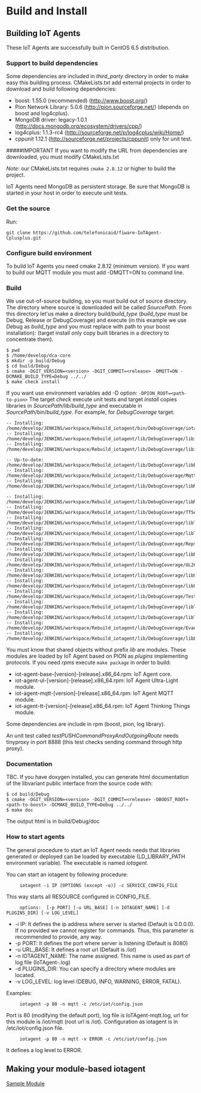 # Build and Install

## Building IoT Agents

These IoT Agents are successfully built in CentOS 6.5 distribution.

### Support to build dependencies

Some dependencies are included in _third_party_ directory in order to make easy this building process.
CMakeLists.txt add external projects in order to download and build following dependencies:

- boost: 1.55.0 (recommended) (http://www.boost.org/)
- Pion Network Library: 5.0.6 (http://pion.sourceforge.net/) (depends on boost and log4cplus).
- MongoDB driver: legacy-1.0.1 (http://docs.mongodb.org/ecosystem/drivers/cpp/)
- log4cplus: 1.1.3-rc4 (http://sourceforge.net/p/log4cplus/wiki/Home/)
- cppunit 1.12.1 (http://sourceforge.net/projects/cppunit) only for unit test.

#####IMPORTANT
If you want to  modify the URL from dependencies are downloaded, you must modify CMakeLists.txt

*Note*: our CMakeLists.txt requires `cmake 2.8.12` or higher to build the project. 

IoT Agents need MongoDB as persistent storage. Be sure that MongoDB is started in your host in order to execute unit tests.


### Get the source 

Run: 
```
git clone https://github.com/telefonicaid/fiware-IoTAgent-Cplusplus.git
```



### Configure build environment
To build IoT Agents you need cmake 2.8.12 (minimum version). If you want to build our MQTT module you must add -DMQTT=ON to command line.


### Build
We use out-of-source building, so you must build out of source directory.
The directory where source is downloaded will be called _SourcePath_. From this directory let'us make a directory build/*build_type* (*build_type* must be Debug, Release or DebugCoverage) and execute (in this example we use Debug as *build_type* and you must replace <path-to-boost> with path to your boost installation):
(target install only copy built libraries in a directory to concentrate them).

```
$ pwd
$ /home/develop/dca-core
$ mkdir -p build/Debug
$ cd build/Debug
$ cmake -DGIT_VERSION=<version> -DGIT_COMMIT=<release> -DMQTT=ON -DCMAKE_BUILD_TYPE=Debug ../../
$ make check install
```
If you want use environment variables add -D option:
`-DPION_ROOT=<path-to-pion>`
The target _check_ execute unit tests and target _install_ copies libraries in _SourcePath_/lib/*build_type* and executable in _SourcePath_/bin/*build_type*. For example, for _DebugCoverage_ target:

```
-- Installing: /home/develop/JENKINS/workspace/Rebuild_iotagent/bin/DebugCoverage/iotagent
-- Installing: /home/develop/JENKINS/workspace/Rebuild_iotagent/lib/DebugCoverage/libiota.so
-- Installing: /home/develop/JENKINS/workspace/Rebuild_iotagent/lib/DebugCoverage/libiota.a

-- Up-to-date: /home/develop/JENKINS/workspace/Rebuild_iotagent/lib/DebugCoverage/libEsp.a
-- Installing: /home/develop/JENKINS/workspace/Rebuild_iotagent/lib/DebugCoverage/MqttService.so
-- Installing: /home/develop/JENKINS/workspace/Rebuild_iotagent/lib/DebugCoverage/libMqttService.a

-- Installing: /home/develop/JENKINS/workspace/Rebuild_iotagent/lib/DebugCoverage/libMqttService.so
-- Installing: /home/develop/JENKINS/workspace/Rebuild_iotagent/lib/DebugCoverage/TTService.so
-- Installing: /home/develop/JENKINS/workspace/Rebuild_iotagent/lib/DebugCoverage/libTTService.a
-- Installing: /home/develop/JENKINS/workspace/Rebuild_iotagent/lib/DebugCoverage/libTTService.so
-- Installing: /home/develop/JENKINS/workspace/Rebuild_iotagent/lib/DebugCoverage/RepsolService.so
-- Installing: /home/develop/JENKINS/workspace/Rebuild_iotagent/lib/DebugCoverage/libRepsolService.so
-- Installing: /home/develop/JENKINS/workspace/Rebuild_iotagent/lib/DebugCoverage/UL20Service.so
-- Installing: /home/develop/JENKINS/workspace/Rebuild_iotagent/lib/DebugCoverage/libUL20Service.a
-- Installing: /home/develop/JENKINS/workspace/Rebuild_iotagent/lib/DebugCoverage/libUL20Service.so
-- Installing: /home/develop/JENKINS/workspace/Rebuild_iotagent/lib/DebugCoverage/TestService.so
-- Installing: /home/develop/JENKINS/workspace/Rebuild_iotagent/lib/DebugCoverage/libTestService.a
-- Installing: /home/develop/JENKINS/workspace/Rebuild_iotagent/lib/DebugCoverage/libTestService.so
-- Installing: /home/develop/JENKINS/workspace/Rebuild_iotagent/lib/DebugCoverage/EvadtsService.so
-- Installing: /home/develop/JENKINS/workspace/Rebuild_iotagent/lib/DebugCoverage/libEvadtsService.so
```

You must know that shared objects without prefix _lib_ are modules. These modules are loaded by IoT Agent based on PION as _plugins_ implementing protocols.
If you need _rpms_ execute `make package` in order to build:
- iot-agent-base-[version]-[release].x86_64.rpm: IoT Agent core.
- iot-agent-ul-[version]-[release].x86_64.rpm: IoT Agent Ultra-Light module.
- iot-agent-mqtt-[version]-[release].x86_64.rpm: IoT Agent MQTT module.
- iot-agent-tt-[version]-[release].x86_64.rpm: IoT Agent Thinking Things module.

Some dependencies are include in rpm (boost, pion, log library).

An unit test called _testPUSHCommandProxyAndOutgoingRoute_ needs tinyproxy in port 8888 (this test checks sending command through http proxy).
 

### Documentation
TBC.
If you have doxygen installed, you can generate html documentation of the libvariant public interface from the source code with:

```
$ cd build/Debug
$ cmake -DGIT_VERSION=<version> -DGIT_COMMIT=<release> -DBOOST_ROOT=<path-to-boost> -DCMAKE_BUILD_TYPE=Debug ../../
$ make doc
```

The output html is in build/Debug/doc

### How to start agents ###

The general procedure to start an IoT Agent needs needs that libraries generated or
deployed can be loaded by executable (LD_LIBRARY_PATH environment variable). The executable is named _iotagent_.


You can start an iotagent by following procedure:

         iotagent -i IP [OPTIONS (except -o)] -c SERVICE_CONFIG_FILE

This way starts all RESOURCE configured in CONFIG_FILE.

         options:  [-p PORT] [-u URL_BASE] [-n IOTAGENT_NAME] [-d PLUGINS_DIR] [-v LOG_LEVEL]

* -i IP: It defines the ip address where server is started (Default is 0.0.0.0). If no provided we cannot register for commands. Thus, this parameter is recommended to provide, any way.
* -p PORT: It defines the port where server is listening (Default is 8080)
* -u URL_BASE: It defines a root url (Default is _/iot_)
* -n IOTAGENT_NAME: The name assigned. This name is used as part of log file (IoTAgent-<name>.log)
* -d PLUGINS_DIR: You can specify a directory where modules are located.
* -v LOG_LEVEL: log level (DEBUG, INFO, WARNING, ERROR, FATAL).

Examples:

         iotagent -p 80 -n mqtt -c /etc/iot/config.json

Port is 80 (modifying the default port), log file is IoTAgent-mqtt.log, url for this module is /iot/mqtt (root url is /iot).
Configuration as iotagent is in /etc/iot/config.json file.

         iotagent -p 80 -n mqtt -v ERROR -c /etc/iot/config.json

It defines a log level to ERROR.

## Making your module-based iotagent
[Sample Module](test_service.md)
